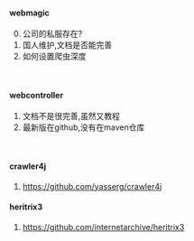 #### webmagic

0. 公司的私服存在?
1. 国人维护,文档是否能完善
2. 如何设置爬虫深度
<br/>
<https://github.com/code4craft/webmagic>
<http://webmagic.io/docs/zh/posts/ch6-custom-componenet/pipeline.html>

#### webcontroller
1. 文档不是很完善,虽然又教程
2. 最新版在github,没有在maven仓库
<br/>
<http://datahref.com/archives/28>


#### crawler4j
1. <https://github.com/yasserg/crawler4j>


#### heritrix3
1. <https://github.com/internetarchive/heritrix3>

